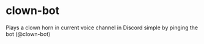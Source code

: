 # clown-bot
Plays a clown horn in current voice channel in Discord simple by pinging the bot (@clown-bot)
